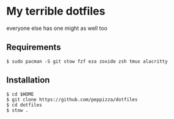 # My terrible dotfiles

everyone else has one might as well too

## Requirements

```
$ sudo pacman -S git stow fzf eza zoxide zsh tmux alacritty
```

## Installation

```
$ cd $HOME
$ git clone https://github.com/peppizza/dotfiles
$ cd dotfiles
$ stow .
```
